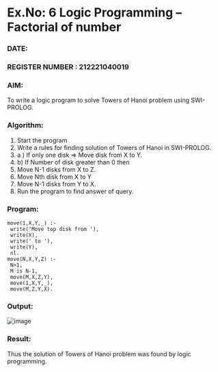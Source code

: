 # Ex.No: 6   Logic Programming – Factorial of number   
### DATE:                                                                            
### REGISTER NUMBER : 212221040019
### AIM: 
To  write  a logic program  to solve Towers of Hanoi problem  using SWI-PROLOG. 
### Algorithm:
1. Start the program
2.  Write a rules for finding solution of Towers of Hanoi in SWI-PROLOG.
3.  a )	If only one disk  => Move disk from X to Y.
4.  b)	If Number of disk greater than 0 then
5.  Move  N-1 disks from X to Z.
6.  Move  Nth disk from X to Y
7.  Move  N-1 disks from Y to X.
8. Run the program  to find answer of  query.

### Program:
```
move(1,X,Y,_) :- 
 write('Move top disk from '), 
 write(X), 
 write(' to '), 
 write(Y), 
 nl. 
move(N,X,Y,Z) :- 
 N>1, 
 M is N-1, 
 move(M,X,Z,Y), 
 move(1,X,Y,_), 
 move(M,Z,Y,X). 

```




### Output:

![image](https://github.com/Dhanush12022004/AI_Lab_2023-24/assets/128135558/12af04a7-dbfa-4578-a774-e60cccebb1e0)



### Result:
Thus the solution of Towers of Hanoi problem was found by logic programming.
